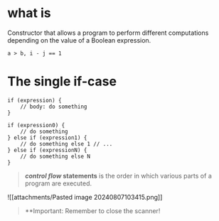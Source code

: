 # what is 
Constructor that allows a program to perform different computations depending on the value of a Boolean expression. 
```Example
a > b, i - j == 1
```

# The single if-case

``` if
if (expression) {
	// body: do something
}
```
``` if-else-if-cases
if (expression0) {
	// do something 
} else if (expression1) {
	// do something else 1 // ... 
} else if (expressionN) {
	// do something else N 
}
```
>**_control flow_ statements**
>is the order in which various parts of a program are executed.

![[attachments/Pasted image 20240807103415.png]]

>**Important: Remember to close the scanner!
